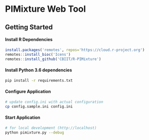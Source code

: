 # PIMixture Web Tool

## Getting Started

#### Install R Dependencies
```R
install.packages('remotes', repos='https://cloud.r-project.org')
remotes::install_bioc('Icens')
remotes::install_github('CBIIT/R-PIMixture')
```

#### Install Python 3.6 dependencies
```bash
pip install -r requirements.txt
```

#### Configure Application
```bash
# update config.ini with actual configuration
cp config.sample.ini config.ini
```

#### Start Application
```bash
# for local development (http://localhost)
python pimixture.py --debug
```
